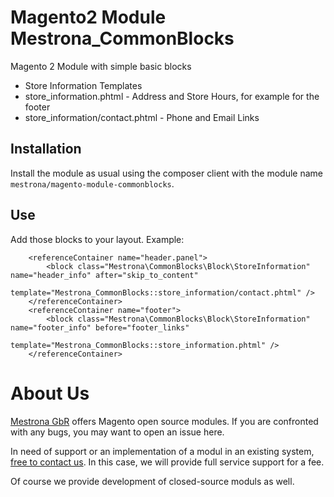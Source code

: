 Magento2 Module Mestrona_CommonBlocks
=====================================

Magento 2 Module with simple basic blocks

* Store Information
Templates
 * store_information.phtml - Address and Store Hours, for example for the footer
 * store_information/contact.phtml - Phone and Email Links

Installation
------------

Install the module as usual using the composer client with the module name `mestrona/magento-module-commonblocks`.

Use
---

Add those blocks to your layout.
Example:

        <referenceContainer name="header.panel">
            <block class="Mestrona\CommonBlocks\Block\StoreInformation" name="header_info" after="skip_to_content"
                   template="Mestrona_CommonBlocks::store_information/contact.phtml" />
        </referenceContainer>
        <referenceContainer name="footer">
            <block class="Mestrona\CommonBlocks\Block\StoreInformation" name="footer_info" before="footer_links"
                   template="Mestrona_CommonBlocks::store_information.phtml" />
        </referenceContainer>

About Us
========

[Mestrona GbR](http://www.mestrona.net/) offers Magento open source modules. If you are confronted with any bugs, you may want to open an issue here.

In need of support or an implementation of a modul in an existing system, [free to contact us](mailto:support@mestrona.net). In this case, we will provide full service support for a fee.

Of course we provide development of closed-source moduls as well.
